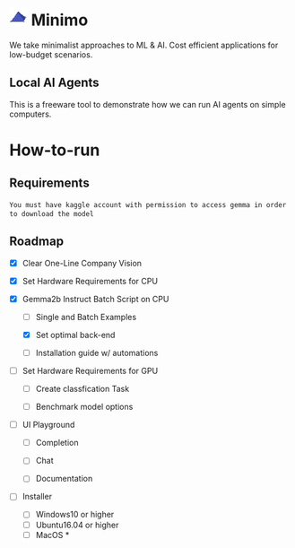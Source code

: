 # ![minimo_logo_registered](/app/static/pixel_logo.png)  Minimo
We take minimalist approaches to ML & AI. Cost efficient applications for low-budget scenarios.

## Local AI Agents
This is a freeware tool to demonstrate how we can run AI agents on simple computers.

# How-to-run

## Requirements

    You must have kaggle account with permission to access gemma in order to download the model

## Roadmap

- [x] Clear One-Line Company Vision


- [X] Set Hardware Requirements for CPU


- [X] Gemma2b Instruct Batch Script on CPU
    - [ ] Single and Batch Examples
    - [X] Set optimal back-end
    - [ ] Installation guide w/ automations


- [ ] Set Hardware Requirements for GPU
    - [ ] Create classfication Task
    - [ ] Benchmark model options


- [ ] UI Playground
    - [ ] Completion
    - [ ] Chat
    - [ ] Documentation


- [ ] Installer
    - [ ] Windows10 or higher
    - [ ] Ubuntu16.04 or higher
    - [ ] MacOS *